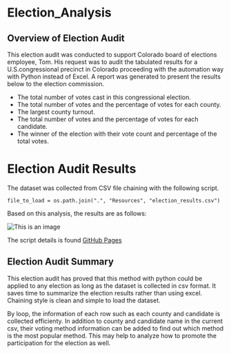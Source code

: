 # Election_Analysis

## Overview of Election Audit

This election audit was conducted to support Colorado board of elections employee, Tom.  His request was to audit the tabulated results for a U.S.congressional precinct in Colorado proceeding with the automation way with Python instead of Excel. A report was generated to present the results below to the election commission.

 - The total number of votes cast in this congressional election. 
 - The total number of votes and the percentage of votes for each county. 
 - The largest county turnout. 
 - The total number of votes and the percentage of votes for each candidate.
 - The winner of the election with their vote count and percentage of the total votes. 

# Election Audit Results 

The dataset was collected from CSV file chaining with the following script.

    file_to_load = os.path.join(".", "Resources", "election_results.csv")

Based on this analysis, the results are as follows: 

![This is an image]() 

The script details is found [GitHub Pages]( )

## Election Audit Summary 

This election audit has proved that this method with python could be applied to any election as long as the dataset is collected in csv format.  It saves time to summarize the election results rather than using excel.  Chaining style is clean and simple to load the dataset.

By loop, the information of each row such as each county and candidate is collected efficienty.  In addition to county and candidate name in the current csv, their voting method information can be added to find out which method is the most popular method.  This may help to analyze how to promote the participation for the election as well.
